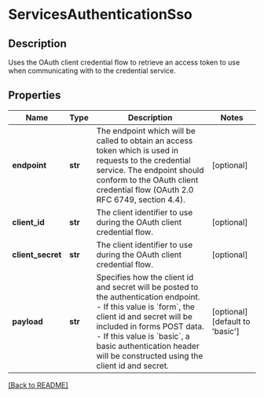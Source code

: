 # ServicesAuthenticationSso

## Description

Uses the OAuth client credential flow to retrieve an access token to use when communicating with to the credential service.


## Properties

Name | Type | Description | Notes
------------ | ------------- | ------------- | -------------
**endpoint** | **str** | The endpoint which will be called to obtain an access token which is used in requests to the credential service. The endpoint should conform to the OAuth client credential flow (OAuth 2.0 RFC 6749, section 4.4).  | [optional] 
**client\_id** | **str** | The client identifier to use during the OAuth client credential flow.  | [optional] 
**client\_secret** | **str** | The client identifier to use during the OAuth client credential flow.  | [optional] 
**payload** | **str** | Specifies how the client id and secret will be posted to the authentication endpoint.   - If this value is &#x60;form&#x60;, the client id and secret will be included in forms POST data.   - If this value is &#x60;basic&#x60;, a basic authentication header will be constructed using the client id and secret.  | [optional] [default to 'basic']

[[Back to README]](../README.md)



